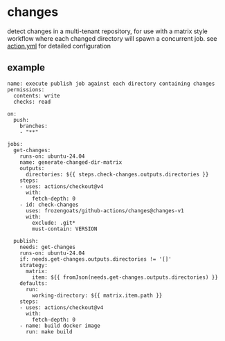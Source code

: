 # changes
detect changes in a multi-tenant repository, for use with a matrix style workflow where each changed directory will spawn a concurrent job.
see [action.yml](https://github.com/frozengoats/github-actions/blob/main/changes/action.yml) for detailed configuration

## example
```
name: execute publish job against each directory containing changes
permissions:
  contents: write
  checks: read

on:
  push:
    branches:
    - "**"

jobs:
  get-changes:
    runs-on: ubuntu-24.04
    name: generate-changed-dir-matrix
    outputs:
      directories: ${{ steps.check-changes.outputs.directories }}
    steps:
    - uses: actions/checkout@v4
      with:
        fetch-depth: 0
    - id: check-changes
      uses: frozengoats/github-actions/changes@changes-v1
      with:
        exclude: .git*
        must-contain: VERSION

  publish:
    needs: get-changes
    runs-on: ubuntu-24.04
    if: needs.get-changes.outputs.directories != '[]'
    strategy:
      matrix:
        item: ${{ fromJson(needs.get-changes.outputs.directories) }}
    defaults:
      run:
        working-directory: ${{ matrix.item.path }}
    steps:
    - uses: actions/checkout@v4
      with:
        fetch-depth: 0
    - name: build docker image
      run: make build
```
